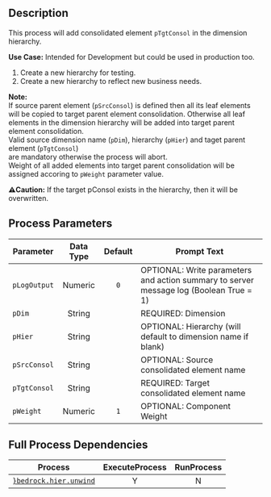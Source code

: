 ## Description
   
 This process will add consolidated element `pTgtConsol` in the dimension hierarchy.  
     
**Use Case:**    Intended for Development but could be used in production too.  
1. Create a new hierarchy for testing.  
2. Create a new hierarchy to reflect new business needs.  
     
**Note:**     
 If source parent element (`pSrcConsol`) is defined then all its leaf elements will be copied to target  parent element consolidation. Otherwise all leaf elements in the dimension hierarchy will be  added into target parent element consolidation.  
 Valid source dimension name (`pDim`), hierarchy (`pHier`) and taget parent element (`pTgtConsol`)  
 are mandatory otherwise the process will abort.  
 Weight of all added elements into target parent consolidation will be assigned accoring to  `pWeight` parameter value.  
     
**:warning:Caution:** If the target pConsol exists in the hierarchy, then it will be overwritten.  
## Process Parameters
  
|Parameter|Data Type|Default|Prompt Text|
  |---|:-:|:-:|---|
  |`pLogOutput`|Numeric|`0`|OPTIONAL: Write parameters and action summary to server message log (Boolean True = 1)|
  |`pDim`|String||REQUIRED: Dimension|
  |`pHier`|String||OPTIONAL: Hierarchy (will default to dimension name if blank)|
  |`pSrcConsol`|String||OPTIONAL: Source consolidated element name|
  |`pTgtConsol`|String||REQUIRED: Target consolidated element name|
  |`pWeight`|Numeric|`1`|OPTIONAL: Component Weight|
  ## Full Process Dependencies
  
|Process|ExecuteProcess|RunProcess|
  |---|:-:|:-:|
  |[`}bedrock.hier.unwind`](}bedrock.hier.unwind)|Y|N|
  